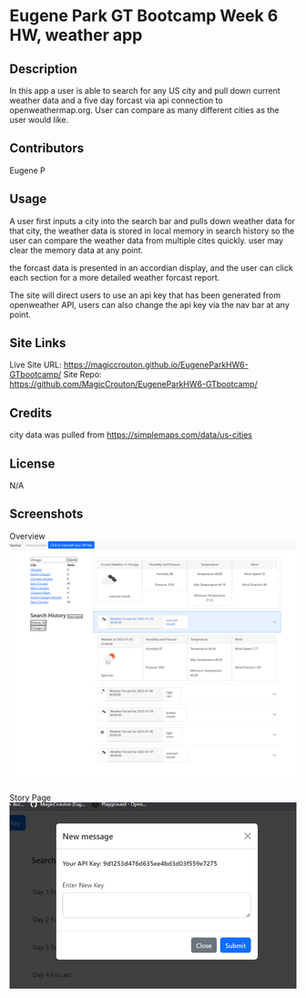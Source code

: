# Eugene Park GT Bootcamp Week 6 HW, weather app

## Description

In this app a user is able to search for any US city and pull down current weather data and a five day forcast via api connection to openweathermap.org. User can compare as many different cities as the user would like.

## Contributors

Eugene P

## Usage

A user first inputs a city into the search bar and pulls down weather data for that city, the weather data is stored in local memory in search history so the user can compare the weather data from multiple cites quickly. user may clear the memory data at any point.

the forcast data is presented in an accordian display, and the user can click each section for a more detailed weather forcast report.

The site will direct users to use an api key that has been generated from openweather API, users can also change the api key via the nav bar at any point. 

## Site Links
Live Site URL: https://magiccrouton.github.io/EugeneParkHW6-GTbootcamp/
Site Repo: https://github.com/MagicCrouton/EugeneParkHW6-GTbootcamp/

## Credits

city data was pulled from https://simplemaps.com/data/us-cities


## License

N/A
## Screenshots

Overview
![img](./Assets/Pictures/General%20Overview.png)

Story Page
![img](./Assets/Pictures/APIKeyInteraction.png)

